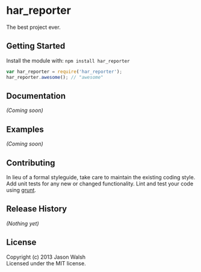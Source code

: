# har_reporter

The best project ever.

## Getting Started
Install the module with: `npm install har_reporter`

```javascript
var har_reporter = require('har_reporter');
har_reporter.awesome(); // "awesome"
```

## Documentation
_(Coming soon)_

## Examples
_(Coming soon)_

## Contributing
In lieu of a formal styleguide, take care to maintain the existing coding style. Add unit tests for any new or changed functionality. Lint and test your code using [grunt](https://github.com/gruntjs/grunt).

## Release History
_(Nothing yet)_

## License
Copyright (c) 2013 Jason Walsh  
Licensed under the MIT license.
